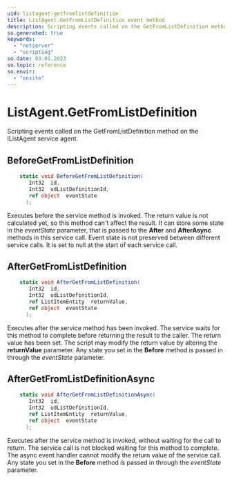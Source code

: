 ```yaml
---
uid: listagent-getfromlistdefinition
title: ListAgent.GetFromListDefinition event method
description: Scripting events called on the GetFromListDefinition method on the ListAgent service agent.
so.generated: true
keywords:
  - "netserver"
  - "scripting"
so.date: 03.01.2023
so.topic: reference
so.envir:
  - "onsite"
---
```

# ListAgent.GetFromListDefinition

Scripting events called on the <see cref='M:SuperOffice.CRM.Services.IListAgent.GetFromListDefinition'>GetFromListDefinition</see> method on the <see cref='IListAgent'>IListAgent</see>  service agent.

## BeforeGetFromListDefinition
```cs
    static void BeforeGetFromListDefinition(
       Int32  id,
       Int32  udListDefinitionId,
       ref object  eventState
      );
```
Executes before the service method is invoked.
The return value is not calculated yet, so this method can't affect the result.
It can store some state in the *eventState* parameter, that is passed to the **After** and **AfterAsync** methods in this service call.
Event state is not preserved between different service calls. It is set to null at the start of each service call.
## AfterGetFromListDefinition
```cs
    static void AfterGetFromListDefinition(
       Int32  id,
       Int32  udListDefinitionId,
       ref ListItemEntity  returnValue,
       ref object  eventState
      );
```
Executes after the service method has been invoked. The service waits for this method to complete before returning the result to the caller.
The return value has been set. The script may modify the return value by altering the **returnValue** parameter.
Any state you set in the **Before** method is passed in through the *eventState* parameter.
## AfterGetFromListDefinitionAsync
```cs
    static void AfterGetFromListDefinitionAsync(
       Int32  id,
       Int32  udListDefinitionId,
       ref ListItemEntity  returnValue,
       ref object  eventState
      );
```
Executes after the service method is invoked, without waiting for the call to return.
The service call is not blocked waiting for this method to complete.
The async event handler cannot modify the return value of the service call.
Any state you set in the **Before** method is passed in through the *eventState* parameter.

